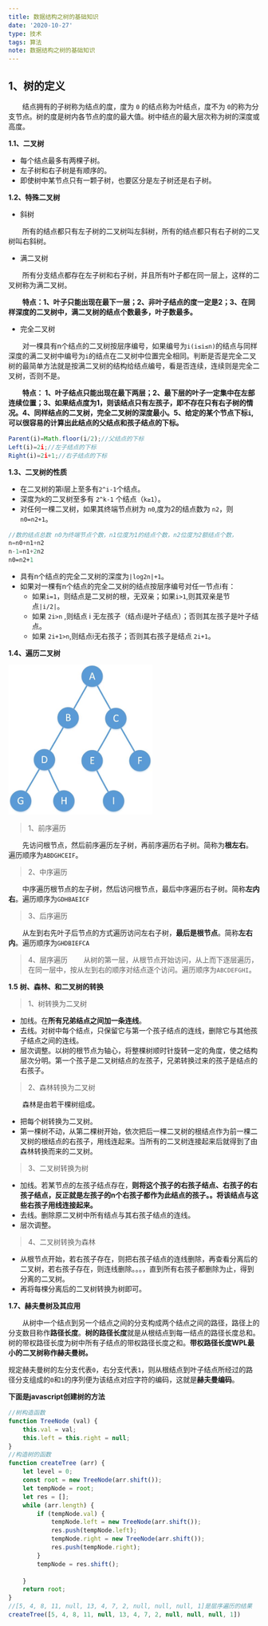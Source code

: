 ```yaml
---
title: 数据结构之树的基础知识
date: '2020-10-27'
type: 技术
tags: 算法
note: 数据结构之树的基础知识
---
```

## 1、树的定义
&#8195;&#8195;结点拥有的子树称为结点的度，度为 `0` 的结点称为叶结点，度不为 `0`的称为分支节点。树的度是树内各节点的度的最大值。树中结点的最大层次称为树的深度或高度。

**1.1、二叉树**
+ 每个结点最多有两棵子树。
+ 左子树和右子树是有顺序的。
+ 即使树中某节点只有一颗子树，也要区分是左子树还是右子树。


**1.2、特殊二叉树**
+ 斜树

&#8195;&#8195;所有的结点都只有左子树的二叉树叫左斜树，所有的结点都只有右子树的二叉树叫右斜树。
+ 满二叉树

&#8195;&#8195;所有分支结点都存在左子树和右子树，并且所有叶子都在同一层上，这样的二叉树称为满二叉树。

&#8195;&#8195;**特点：1、叶子只能出现在最下一层；2、非叶子结点的度一定是2；3、在同样深度的二叉树中，满二叉树的结点个数最多，叶子数最多。**

+ 完全二叉树

&#8195;&#8195;对一棵具有n个结点的二叉树按层序编号，如果编号为`i(i≤i≤n)`的结点与同样深度的满二叉树中编号为`i`的结点在二叉树中位置完全相同。判断是否是完全二叉树的最简单方法就是按满二叉树的结构给结点编号，看是否连续，连续则是完全二叉树，否则不是。

&#8195;&#8195;**特点： 1、叶子结点只能出现在最下两层；2、最下层的叶子一定集中在左部连续位置；3、如果结点度为1，则该结点只有左孩子，即不存在只有右子树的情况。4、同样结点的二叉树，完全二叉树的深度最小。5、给定的某个节点下标`i`,可以很容易的计算出此结点的父结点和孩子结点的下标。**
```js
Parent(i)=Math.floor(i/2);//父结点的下标
Left(i)=2i;//左子结点的下标
Right(i)=2i+1;//右子结点的下标
```

**1.3、二叉树的性质**
+ 在二叉树的第i层上至多有`2^i-1`个结点。
+ 深度为k的二叉树至多有 `2^k-1` 个结点（`k≥1`）。
+ 对任何一棵二叉树，如果其终端节点树为 `n0`,度为2的结点数为 `n2`，则 `n0=n2+1`。
```js
//数的结点总数 n0为终端节点个数，n1位度为1的结点个数，n2位度为2额结点个数，
n=n0+n1+n2
n-1=n1+2n2
n0=n2+1
```
+ 具有n个结点的完全二叉树的深度为`|log2n|+1`。
+ 如果对一棵有n个结点的完全二叉树的结点按层序编号对任一节点i有：
    + 如果`i=1`，则结点是二叉树的根，无双亲；如果`i>1`,则其双亲是节点`|i/2|`。  
    + 如果 `2i>n` ,则结点 i 无左孩子（结点i是叶子结点）；否则其左孩子是叶子结点。
    + 如果 `2i+1>n`,则结点i无右孩子；否则其右孩子是结点 `2i+1`。

**1.4、遍历二叉树**

<img src="../../images/二叉树遍历.jpg" height="300px" >

> 1、前序遍历

&#8195;&#8195;先访问根节点，然后前序遍历左子树，再前序遍历右子树。简称为**根左右**。 遍历顺序为`ABDGHCEIF`。


> 2、中序遍历

&#8195;&#8195;中序遍历根节点的左子树，然后访问根节点，最后中序遍历右子树。简称**左内右**。遍历顺序为`GDHBAEICF`

> 3、后序遍历

&#8195;&#8195;从左到右先叶子后节点的方式遍历访问左右子树，**最后是根节点**。简称**左右内**。遍历顺序为`GHDBIEFCA`

> 4、层序遍历
&#8195;&#8195;从树的第一层，从根节点开始访问，从上而下逐层遍历，在同一层中，按从左到右的顺序对结点逐个访问。遍历顺序为`ABCDEFGHI`。

**1.5 树、森林、和二叉树的转换**

> 1、树转换为二叉树
+ 加线。在**所有兄弟结点之间加一条连线**。
+ 去线。对树中每个结点，只保留它与第一个孩子结点的连线，删除它与其他孩子结点之间的连线。
+ 层次调整。以树的根节点为轴心，将整棵树顺时针旋转一定的角度，使之结构层次分明。第一个孩子是二叉树结点的左孩子，兄弟转换过来的孩子是结点的右孩子。

> 2、森林转换为二叉树

&#8195;&#8195;森林是由若干棵树组成。
+ 把每个树转换为二叉树。
+ 第一棵树不动，从第二棵树开始，依次把后一棵二叉树的根结点作为前一棵二叉树的根结点的右孩子，用线连起来。当所有的二叉树连接起来后就得到了由森林转换而来的二叉树。

> 3、二叉树转换为树
+ 加线。若某节点的左孩子结点存在，**则将这个孩子的右孩子结点、右孩子的右孩子结点，反正就是左孩子的n个右孩子都作为此结点的孩子。。将该结点与这些右孩子用线连接起来。**
+ 去线。删除原二叉树中所有结点与其右孩子结点的连线。
+ 层次调整。
> 4、二叉树转换为森林
+ 从根节点开始，若右孩子存在，则把右孩子结点的连线删除，再查看分离后的二叉树，若右孩子存在，则连线删除。。。，直到所有右孩子都删除为止，得到分离的二叉树。
+ 再将每棵分离后的二叉树转换为树即可。

**1.7、赫夫曼树及其应用**

&#8195;&#8195;从树中一个结点到另一个结点之间的分支构成两个结点之间的路径，路径上的分支数目称作**路径长度**。**树的路径长度**就是从根结点到每一结点的路径长度总和。树的带权路径长度为树中所有子结点的带权路径长度之和。**带权路径长度WPL最小的二叉树称作赫夫曼树。**

规定赫夫曼树的左分支代表`0`，右分支代表`1`，则从根结点到叶子结点所经过的路径分支组成的`0`和`1`的序列便为该结点对应字符的编码，这就是**赫夫曼编码**。

**下面是javascript创建树的方法**
```js
//树构造函数
function TreeNode (val) {
    this.val = val;
    this.left = this.right = null;
}
//构造树的函数
function createTree (arr) {
    let level = 0;
    const root = new TreeNode(arr.shift());
    let tempNode = root;
    let res = [];
    while (arr.length) {
        if (tempNode.val) {
            tempNode.left = new TreeNode(arr.shift());
            res.push(tempNode.left);
            tempNode.right = new TreeNode(arr.shift());
            res.push(tempNode.right);
        }
        tempNode = res.shift();

    }
    return root;
}
//[5, 4, 8, 11, null, 13, 4, 7, 2, null, null, null, 1]是层序遍历的结果
createTree([5, 4, 8, 11, null, 13, 4, 7, 2, null, null, null, 1])
```